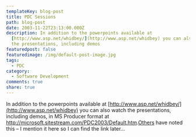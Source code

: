 ```yaml
---
templateKey: blog-post
title: PDC Sessions
path: blog-post
date: 2003-11-22T23:13:00.000Z
description: In addition to the powerpoints available at
  [http://www.asp.net/whidbey/](http://www.asp.net/whidbey) you can also watch
  the presentations, including demos
featuredpost: false
featuredimage: /img/default-post-image.jpg
tags:
  - PDC
category:
  - Software Development
comments: true
share: true
---
```

<!--StartFragment-->

In addition to the powerpoints available at [http://www.asp.net/whidbey/](http://www.asp.net/whidbey) you can also watch the presentations, including demos, in MS Producer format at <http://microsoft.sitestream.com/PDC2003/Default.htm>.[Others](http://weblogs.asp.net/jkey/posts/39314.aspx) have noted this – I mention it here so I can find the link later…

<!--EndFragment-->